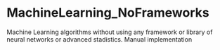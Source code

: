 # MachineLearning_NoFrameworks
Machine Learning algorithms without using any framework or library of neural networks or advanced stadistics. Manual implementation